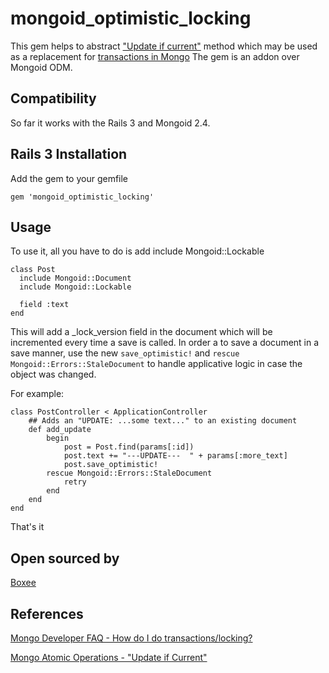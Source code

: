 # mongoid\_optimistic\_locking

This gem helps to abstract ["Update if current"](http://www.mongodb.org/display/DOCS/Atomic+Operations) method which may be used as a replacement for [transactions in Mongo](http://www.mongodb.org/display/DOCS/Developer+FAQ#DeveloperFAQ-HowdoIdotransactions%2Flocking%3F)
The gem is an addon over Mongoid ODM.

## Compatibility

So far it works with the Rails 3 and Mongoid 2.4.

## Rails 3 Installation

Add the gem to your gemfile

    gem 'mongoid_optimistic_locking'

## Usage

To use it, all you have to do is add include Mongoid::Lockable

    class Post
      include Mongoid::Document
      include Mongoid::Lockable

      field :text
    end

This will add a _lock_version field in the document which will be incremented every time a save is called.
In order a to save a document in a save manner, use the new <code>save_optimistic!</code> and <code>rescue Mongoid::Errors::StaleDocument</code> to handle applicative logic in case the object was changed.

For example:

    class PostController < ApplicationController
        ## Adds an "UPDATE: ...some text..." to an existing document
        def add_update
            begin
                post = Post.find(params[:id])
                post.text += "---UPDATE---  " + params[:more_text]
                post.save_optimistic!
            rescue Mongoid::Errors::StaleDocument
                retry
            end
        end
    end

That's it

## Open sourced by

[Boxee](http://www.boxee.tv)


## References
[Mongo Developer FAQ - How do I do transactions/locking?](http://www.mongodb.org/display/DOCS/Developer+FAQ#DeveloperFAQ-HowdoIdotransactions%2Flocking%3F)

[Mongo Atomic Operations - "Update if Current"](http://www.mongodb.org/display/DOCS/Atomic+Operations)
